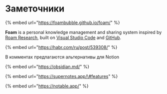 # Заметочники

{% embed url="https://foambubble.github.io/foam/" %}

**Foam** is a personal knowledge management and sharing system inspired by [Roam Research](https://roamresearch.com/), built on [Visual Studio Code](https://code.visualstudio.com/) and [GitHub](https://github.com/).

{% embed url="https://habr.com/ru/post/539308/" %}

В комментах предлагаются альтернативы для Notion

{% embed url="https://obsidian.md/" %}

{% embed url="https://supernotes.app/\#features" %}

{% embed url="https://notable.app/" %}

